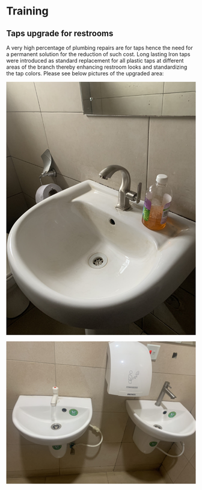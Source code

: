 # Training

## Taps upgrade for restrooms
A very high percentage of plumbing repairs are for taps hence the need for a permanent solution for the reduction of such cost. Long lasting Iron taps were introduced as standard replacement for all plastic taps at different areas of the branch thereby enhancing restroom looks and standardizing the tap colors. Please see below pictures of the upgraded area:

![](IMG_1700.jpg) 

![](IMG_1702.jpg) 


